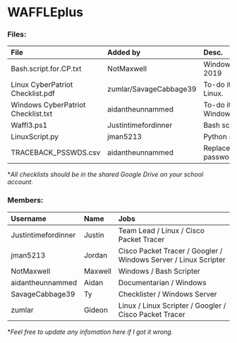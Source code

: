 # WAFFLEplus

### Files:

| File | Added by | Desc. |
| :-----| :---------| :------|
| Bash.script.for.CP.txt| NotMaxwell | Windows/Server 2019 |
| Linux CyberPatriot Checklist.pdf | zumlar/SavageCabbage39 | To-do items for Linux. |
| Windows CyberPatriot Checklist.txt | aidantheunnammed | To-do items for Windows. |
| Waffl3.ps1 | Justintimefordinner | Bash script |
| LinuxScript.py | jman5213 | Python script |
| TRACEBACK_PSSWDS.csv | aidantheunnammed | Replacement passwords |

\**All checklists should be in the shared Google Drive on your school account.*


### Members:

| Username | Name | Jobs |
| :---------| :-----| :-------|
| Justintimefordinner | Justin | Team Lead / Linux / Cisco Packet Tracer |
| jman5213 | Jordan | Cisco Packet Tracer / Googler / Windows Server / Linux Scripter |
| NotMaxwell | Maxwell | Windows / Bash Scripter |
| aidantheunnammed | Aidan | Documentarian / Windows |
| SavageCabbage39 | Ty | Checklister / Windows Server |
| zumlar | Gideon | Linux / Linux Scripter / Googler / Cisco Packet Tracer |

\**Feel free to update any infomation here if I got it wrong.*
